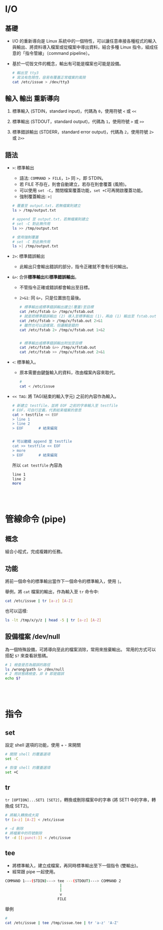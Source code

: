 # I/O 

## 基礎 
* I/O 的重新導向是 Linux 系統中的一個特性，可以讓任意串接各種程式的輸入與輸出、將資料導入檔案或從檔案中導出資料，結合多種 Linux 指令，組成任意的「指令管線」（command pipeline）。
* 基於一切皆文件的概念，輸出有可能是檔案也可能是設備。

    ```sh
    # 輸出至 tty3 
    # 寫法有危險性，容易有覆蓋正常檔案的風險
    cat /etc/issue > /dev/tty3
    ```


## 輸入 輸出 重新導向
1. 標準輸入 (STDIN，standard input)，代碼為 `0`，使用符號 `<` 或 `<<`
2. 標準輸出 (STDOUT，standard output)，代碼為 `1`，使用符號 `>` 或 `>>`

3. 標準錯誤輸出 (STDERR，standard error output)，代碼為 `2`，使用符號 `2>` 或 `2>>`


## 語法
* `>`: 標準輸出
    * 語法: `COMMAND > FILE`，`1>` 同 `>`，即 STDIN。
    * 若 FILE 不存在，則會自動建立，若存在則會覆蓋 (風險)。
    * 可以使用 `set -C`，關閉檔案覆蓋功能，`set +C`可再開啟覆蓋功能。
    * 強制覆蓋輸出: `>|`
    ```sh
    # 覆蓋至 output.txt，若無檔案則建立
    ls > /tmp/output.txt

    # append 至 output.txt，若無檔案則建立
    # set -C 對此無作用
    ls >> /tmp/output.txt

    # 使用強制覆蓋
    # set -C 對此無作用
    ls >| /tmp/output.txt
    ```

* `2>`: 標準錯誤輸出
    * 此輸出只會輸出錯誤的部分，指令正確就不會有任何輸出。

* `&>`: 合併**標準輸出**和**標準錯誤輸出**。
    * 不管指令正確或錯誤都會輸出至目標。
    * `2>&1`: 同 `&>`，只是位置放在最後。

        ```sh
        # 標準輸出或標準錯誤輸出建立(覆蓋)至目標
        cat /etc/fstab &> /tmp/x/fstab.out
        # 就是把標準錯誤輸出 (2) 導入至標準輸出 (1)，再由 (1) 輸出至 fstab.out
        cat /etc/fstab > /tmp/x/fstab.out 2>&1
        # 雖然也可以這樣寫，但邏輯是錯的
        cat /etc/fstab 2> /tmp/x/fstab.out 1>&2


        # 標準輸出或標準錯誤輸出附加至目標
        cat /etc/fstab &>> /tmp/x/fstab.out
        cat /etc/fstab >> /tmp/x/fstab.out 2>&1
        ```

* `<`: 標準輸入。
    * 原本需要由鍵盤輸入的資料，改由檔案內容來取代。

        ```sh
        # 
        cat < /etc/issue
        ```
* `<< TAG`: 將 TAG(結束的輸入字元) 之前的內容作為輸入。

    ```sh
    # 新建立 testfile，並將 EOF 之前的字串輸入至 testfile
    # EOF，可自行定義，代表結束檔案的意思
    cat > testfile << EOF
    > line 1
    > line 2
    > EOF       # 結束編寫


    # 可以繼續 append 至 testfile
    cat >> testfile << EOF
    > more
    > EOF       # 結束編寫
    ```
    所以 `cat testfile` 內容為
    ```sh
    line 1
    line 2
    more
    ```

<br/>

<br/>

# 管線命令 (pipe)
## 概念
組合小程式，完成複雜的任務。

## 功能
將前一個命令的標準輸出當作下一個命令的標準輸入，使用 `|`。

舉例，將 `cat` 檔案的輸出，作為輸入至 `tr` 命令中: 

```sh
cat /etc/issue | tr [a-z] [A-Z]
```
也可以這樣:
```sh
ls -lt /tmp/x/y/z | head -5 | tr [a-z] [A-Z]
```

## 設備檔案 /dev/null
為一個特殊設備，可將導向至此的檔案消除，常用來捨棄輸出。
常用的方式可以搭配 `$?` 來查看狀態碼。
```sh
# 1 檢查是否為錯誤的路徑
ls /wrong/path &> /dev/null
# 2 用狀態碼檢查，非 0 即是錯誤
echo $?
```

<br/>

<br/>

# 指令
## set
設定 shell 選項的功能，使用 + - 來開關
```sh
# 關閉 shell 的覆蓋選項
set -C

# 恢復 shell 的覆蓋選項
set +C
```
## tr
`tr [OPTION]...SET1 [SET2]`，轉換或刪除檔案中的字串 (將 SET1 中的字串，轉換成 SET2)。
```sh
# 將輸入轉換成大寫
tr [a-z] [A-Z] < /etc/issue

# -d 刪除
# 將檔案中的符號刪除
tr -d [[:punct:]] < /etc/issue
```

## tee
* 將標準輸入，建立成檔案，再同時標準輸出至下一個指令 (雙輸出)。
* 經常跟 pipe 一起使用。
```sh
COMMAND 1---(STDIN)---> tee ---(STDOUT)---> COMMAND 2
                         |
                         |
                         v
                        FILE
```
舉例
```sh
# 
cat /etc/issue | tee /tmp/issue.tee | tr 'a-z' 'A-Z'
```